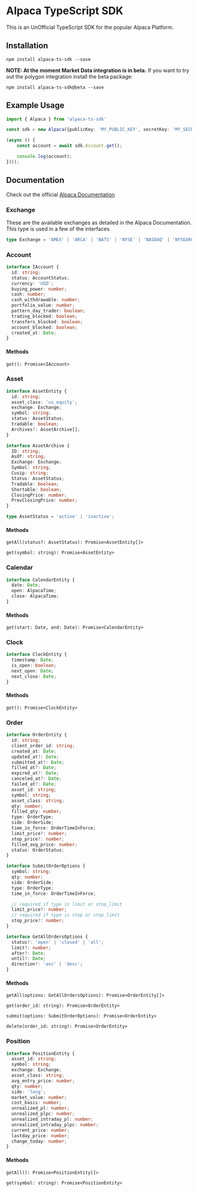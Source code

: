# Alpaca TypeScript SDK

This is an UnOfficial TypeScript SDK for the popular Alpaca Platform.

## Installation

`npm install alpaca-ts-sdk --save`

<b>NOTE: At the moment Market Data integration is in beta.</b>
If you want to try out the polygon integration install the beta package:

`npm install alpaca-ts-sdk@beta --save`

## Example Usage

```typescript
import { Alpaca } from 'alpaca-ts-sdk'

const sdk = new Alpaca({publicKey: 'MY_PUBLIC_KEY', secretKey: 'MY_SECRET_KEY', paper: true});

(async () {
    const account = await sdk.Account.get();

    console.log(account);
})();
```

## Documentation

Check out the official [Alpaca Documentation](https://docs.alpaca.markets/api-documentation/web-api/)

### Exchange

These are the available exchanges as detailed in the Alpaca Documentation. This type is used in a few of the interfaces

```typescript
type Exchange = 'AMEX' | 'ARCA' | 'BATS' | 'NYSE' | 'NASDAQ' | 'NYSEARCA';
```

### Account

```typescript
interface IAccount {
  id: string;
  status: AccountStatus;
  currency: 'USD';
  buying_power: number;
  cash: number;
  cash_withdrawable: number;
  portfolio_value: number;
  pattern_day_trader: boolean;
  trading_blocked: boolean;
  transfers_blocked: boolean;
  account_blocked: boolean;
  created_at: Date;
}
```

#### Methods

`get(): Promise<IAccount>`

### Asset

```typescript
interface AssetEntity {
  id: string;
  asset_class: 'us_equity';
  exchange: Exchange;
  symbol: string;
  status: AssetStatus;
  tradable: boolean;
  Archives?: AssetArchive[];
}

interface AssetArchive {
  ID: string;
  AsOf: string;
  Exchange: Exchange;
  Symbol: string;
  Cusip: string;
  Status: AssetStatus;
  Tradable: boolean;
  Shortable: boolean;
  ClosingPrice: number;
  PrevClosingPrice: number;
}

type AssetStatus = 'active' | 'inactive';
```

#### Methods

`getAll(status?: AssetStatus): Promise<AssetEntity[]>`

`get(symbol: string): Promise<AssetEntity>`

### Calendar

```typescript
interface CalendarEntity {
  date: Date;
  open: AlpacaTime;
  close: AlpacaTime;
}
```

#### Methods

`get(start: Date, end: Date): Promise<CalendarEntity>`

### Clock

```typescript
interface ClockEntity {
  timestamp: Date;
  is_open: boolean;
  next_open: Date;
  next_close: Date;
}
```

#### Methods

`get(): Promise<ClockEntity>`

### Order

```typescript
interface OrderEntity {
  id: string;
  client_order_id: string;
  created_at: Date;
  updated_at?: Date;
  submitted_at?: Date;
  filled_at?: Date;
  expired_at?: Date;
  canceled_at?: Date;
  failed_at?: Date;
  asset_id: string;
  symbol: string;
  asset_class: string;
  qty: number;
  filled_qty: number;
  type: OrderType;
  side: OrderSide;
  time_in_force: OrderTimeInForce;
  limit_price?: number;
  stop_price?: number;
  filled_avg_price: number;
  status: OrderStatus;
}

interface SubmitOrderOptions {
  symbol: string;
  qty: number;
  side: OrderSide;
  type: OrderType;
  time_in_force: OrderTimeInForce;

  // required if type is limit or stop_limit
  limit_price?: number;
  // required if type is stop or stop_limit
  stop_price?: number;
}

interface GetAllOrdersOptions {
  status?: 'open' | 'closed' | 'all';
  limit?: number;
  after?: Date;
  until?: Date;
  direction?: 'asc' | 'desc';
}
```

#### Methods

`getAll(options: GetAllOrdersOptions): Promise<OrderEntity[]>`

`get(order_id: string): Promise<OrderEntity>`

`submit(options: SubmitOrderOptions): Promise<OrderEntity>`

`delete(order_id: string): Promise<OrderEntity>`

### Position

```typescript
interface PositionEntity {
  asset_id: string;
  symbol: string;
  exchange: Exchange;
  asset_class: string;
  avg_entry_price: number;
  qty: number;
  side: 'long';
  market_value: number;
  cost_basis: number;
  unrealized_pl: number;
  unrealized_plpc: number;
  unrealized_intraday_pl: number;
  unrealized_intraday_plpc: number;
  current_price: number;
  lastday_price: number;
  change_today: number;
}
```

#### Methods

`getAll(): Promise<PositionEntity[]>`

`get(symbol: string): Promise<PositionEntity>`
